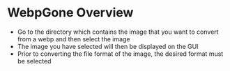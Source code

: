 # WebpGone Overview
*  Go to the directory which contains the image that you want to convert from a webp and then select the image
  * The image you have selected will then be displayed on the GUI
  * Prior to converting the file format of the image, the desired format must be selected
